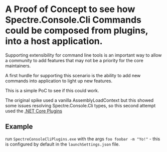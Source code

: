 # A Proof of Concept to see how Spectre.Console.Cli Commands could be composed from plugins, into a host application.

Supporting extensibility for command line tools is an important way to allow a community to add features that may not be a priority for the core maintainers.

A first hurdle for supporting this scenario is the ability to add new commands into application to light up new features.

This is a simple PoC to see if this could work. 

The original spike used a vanilla AssemblyLoadContext but this showed some issues resolving Spectre.Console.Cli types, so this second attempt used the [.NET Core Plugins](https://github.com/natemcmaster/DotNetCorePlugins)

## Example

run `SpectreConsoleCliPlugins.exe` with the args `foo foobar -m "Yo!"` - this is configured by default in the `launchSettings.json` file.
